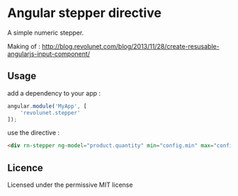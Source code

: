 # Angular stepper directive

A simple numeric stepper.

Making of : http://blog.revolunet.com/blog/2013/11/28/create-resusable-angularjs-input-component/

## Usage

add a dependency to your app :
```javascript
angular.module('MyApp', [
    'revolunet.stepper'
]);
```
use the directive :
```html
<div rn-stepper ng-model="product.quantity" min="config.min" max="config.max"></div>
```

## Licence
Licensed under the permissive MIT license

